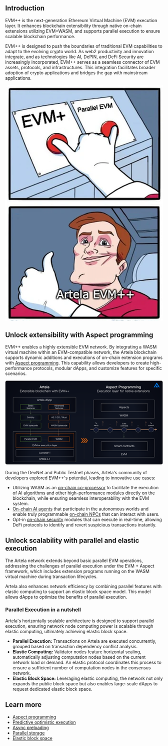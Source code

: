## Introduction

EVM++ is the next-generation Ethereum Virtual Machine (EVM) execution layer. It enhances blockchain extensibility through native on-chain extensions utilizing EVM+WASM, and supports parallel execution to ensure scalable blockchain performance.

EVM++ is designed to push the boundaries of traditional EVM capabilities to adapt to the evolving crypto world. As web2 productivity and innovation integrate, and as technologies like AI, DePIN, and DeFi Security are increasingly incorporated, EVM++ serves as a seamless connector of EVM assets, protocols, and infrastructures. This integration facilitates broader adoption of crypto applications and bridges the gap with mainstream applications.

![fifty_p](./img/evm++_1.png)

## Unlock extensibility with Aspect programming

EVM++ enables a highly extensible EVM network. By integrating a WASM virtual machine within an EVM-compatible network, the Artela blockchain supports dynamic additions and executions of on-chain extension programs with [Aspect programming](/main/Aspect-Programming/Aspect). This capability allows developers to create high-performance protocols, modular dApps, and customize features for specific scenarios.

![sss](./img/artela3.png)

During the DevNet and Public Testnet phases, Artela's community of developers explored EVM++'s potential, leading to innovative use cases:

- Utilizing WASM as an [on-chain co-processor](https://www.odaily.news/en/post/5191903) to facilitate the execution of AI algorithms and other high-performance modules directly on the blockchain, while ensuring seamless interoperability with the EVM system.
- [On-chain AI agents](https://github.com/cellulalifegame/Pac-Man-Artela-Aspect) that participate in the autonomous worlds and enable truly programmable [on-chain NPCs](https://artela.network/blog/aspect-case-on-chain-npc-for-autonomous-world-game) that can interact with users.
- Opt-in [on-chain security](https://artela.network/blog/eliminate-reentrancy-attacks-with-on-chain-runtime-protection) modules that can execute in real-time, allowing DeFi protocols to identify and revert suspicious transactions instantly.

## Unlock scalability with parallel and elastic execution

The Artela network extends beyond basic parallel EVM operations, addressing the challenges of parallel execution under the EVM + Aspect framework, which includes extension programs running on the WASM virtual machine during transaction lifecycles.

Artela also enhances network efficiency by combining parallel features with elastic computing to support an elastic block space model. This model allows dApps to optimize the benefits of parallel execution.

### **Parallel Execution** in a nutshell

Artela's horizontally scalable architecture is designed to support parallel execution, ensuring network node computing power is scalable through elastic computing, ultimately achieving elastic block space.

- **Parallel Execution:** Transactions on Artela are executed concurrently, grouped based on transaction dependency conflict analysis.
- **Elastic Computing:** Validator nodes feature horizontal scaling, automatically adjusting computation nodes based on the current network load or demand. An elastic protocol coordinates this process to ensure a sufficient number of computation nodes in the consensus network.
- **Elastic Block Space:** Leveraging elastic computing, the network not only expands the public block space but also enables large-scale dApps to request dedicated elastic block space.

## Learn more

- [Aspect programming](/main/Aspect-Programming/Aspect)
- [Predictive optimistic execution](/main/Artela-Blockchain/Predictive%20optimistic%20execution)
- [Async preloading](/main/Artela-Blockchain/Async%20preloading)
- [Parallel storage](/main/Artela-Blockchain/Parallel%20storage)
- [Elastic block space](/main/Artela-Blockchain/Elastic%20Block%20Space)

